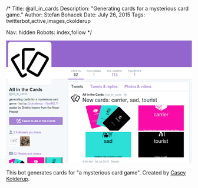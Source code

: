 /*
Title: @all_in_cards
Description: "Generating cards for a mysterious card game."
Author: Stefan Bohacek
Date: July 26, 2015
Tags: twitterbot,active,images,ckolderup

Nav: hidden
Robots: index,follow
*/

[![](/content/bots/twitterbots/images/all_in_cards.png)](https://twitter.com/all_in_cards)

This bot generates cards for "a mysterious card game". Created by [Casey Kolderup](https://twitter.com/ckolderup).